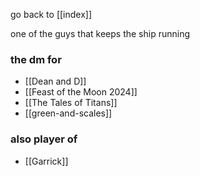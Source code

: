 go back to [[index]]

one of the guys that keeps the ship running

### the dm for 
- [[Dean and D]]
- [[Feast of the Moon 2024]]
- [[The Tales of Titans]]
- [[green-and-scales]]



### also player of 
- [[Garrick]]